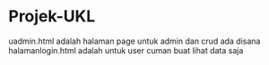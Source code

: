 ﻿# Projek-UKL
uadmin.html adalah halaman page untuk admin dan crud ada disana
halamanlogin.html adalah untuk user cuman buat lihat data saja
